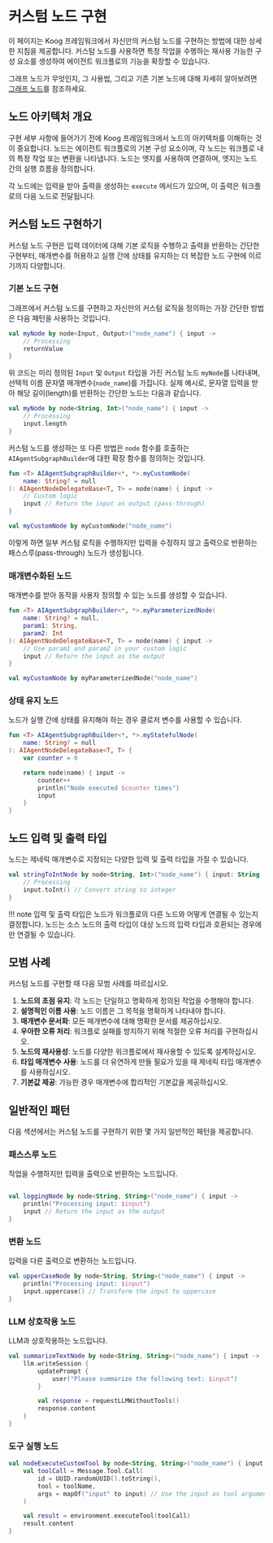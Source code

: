 # 커스텀 노드 구현

이 페이지는 Koog 프레임워크에서 자신만의 커스텀 노드를 구현하는 방법에 대한 상세한 지침을 제공합니다. 커스텀 노드를 사용하면 특정 작업을 수행하는 재사용 가능한 구성 요소를 생성하여 에이전트 워크플로의 기능을 확장할 수 있습니다.

그래프 노드가 무엇인지, 그 사용법, 그리고 기존 기본 노드에 대해 자세히 알아보려면 [그래프 노드](nodes-and-components.md)를 참조하세요.

## 노드 아키텍처 개요

구현 세부 사항에 들어가기 전에 Koog 프레임워크에서 노드의 아키텍처를 이해하는 것이 중요합니다. 노드는 에이전트 워크플로의 기본 구성 요소이며, 각 노드는 워크플로 내의 특정 작업 또는 변환을 나타냅니다. 노드는 엣지를 사용하여 연결하며, 엣지는 노드 간의 실행 흐름을 정의합니다.

각 노드에는 입력을 받아 출력을 생성하는 `execute` 메서드가 있으며, 이 출력은 워크플로의 다음 노드로 전달됩니다.

## 커스텀 노드 구현하기

커스텀 노드 구현은 입력 데이터에 대해 기본 로직을 수행하고 출력을 반환하는 간단한 구현부터, 매개변수를 허용하고 실행 간에 상태를 유지하는 더 복잡한 노드 구현에 이르기까지 다양합니다.

### 기본 노드 구현

그래프에서 커스텀 노드를 구현하고 자신만의 커스텀 로직을 정의하는 가장 간단한 방법은 다음 패턴을 사용하는 것입니다.

```kotlin
val myNode by node<Input, Output>("node_name") { input ->
    // Processing
    returnValue
}
```

위 코드는 미리 정의된 `Input` 및 `Output` 타입을 가진 커스텀 노드 `myNode`를 나타내며, 선택적 이름 문자열 매개변수(`node_name`)를 가집니다. 실제 예시로, 문자열 입력을 받아 해당 길이(length)를 반환하는 간단한 노드는 다음과 같습니다.

```kotlin
val myNode by node<String, Int>("node_name") { input ->
    // Processing
    input.length
}
```

커스텀 노드를 생성하는 또 다른 방법은 `node` 함수를 호출하는 `AIAgentSubgraphBuilder`에 대한 확장 함수를 정의하는 것입니다.

```kotlin
fun <T> AIAgentSubgraphBuilder<*, *>.myCustomNode(
    name: String? = null
): AIAgentNodeDelegateBase<T, T> = node(name) { input ->
    // Custom logic
    input // Return the input as output (pass-through)
}

val myCustomNode by myCustomNode("node_name")
```

이렇게 하면 일부 커스텀 로직을 수행하지만 입력을 수정하지 않고 출력으로 반환하는 패스스루(pass-through) 노드가 생성됩니다.

### 매개변수화된 노드

매개변수를 받아 동작을 사용자 정의할 수 있는 노드를 생성할 수 있습니다.

```kotlin
fun <T> AIAgentSubgraphBuilder<*, *>.myParameterizedNode(
    name: String? = null,
    param1: String,
    param2: Int
): AIAgentNodeDelegateBase<T, T> = node(name) { input ->
    // Use param1 and param2 in your custom logic
    input // Return the input as the output
}

val myCustomNode by myParameterizedNode("node_name")
```

### 상태 유지 노드

노드가 실행 간에 상태를 유지해야 하는 경우 클로저 변수를 사용할 수 있습니다.

```kotlin
fun <T> AIAgentSubgraphBuilder<*, *>.myStatefulNode(
    name: String? = null
): AIAgentNodeDelegateBase<T, T> {
    var counter = 0

    return node(name) { input ->
        counter++
        println("Node executed $counter times")
        input
    }
}
```

## 노드 입력 및 출력 타입

노드는 제네릭 매개변수로 지정되는 다양한 입력 및 출력 타입을 가질 수 있습니다.

```kotlin
val stringToIntNode by node<String, Int>("node_name") { input: String ->
    // Processing
    input.toInt() // Convert string to integer
}
```

!!! note
    입력 및 출력 타입은 노드가 워크플로의 다른 노드와 어떻게 연결될 수 있는지 결정합니다. 노드는 소스 노드의 출력 타입이 대상 노드의 입력 타입과 호환되는 경우에만 연결될 수 있습니다.

## 모범 사례

커스텀 노드를 구현할 때 다음 모범 사례를 따르십시오.

1.  **노드의 초점 유지**: 각 노드는 단일하고 명확하게 정의된 작업을 수행해야 합니다.
2.  **설명적인 이름 사용**: 노드 이름은 그 목적을 명확하게 나타내야 합니다.
3.  **매개변수 문서화**: 모든 매개변수에 대해 명확한 문서를 제공하십시오.
4.  **우아한 오류 처리**: 워크플로 실패를 방지하기 위해 적절한 오류 처리를 구현하십시오.
5.  **노드의 재사용성**: 노드를 다양한 워크플로에서 재사용할 수 있도록 설계하십시오.
6.  **타입 매개변수 사용**: 노드를 더 유연하게 만들 필요가 있을 때 제네릭 타입 매개변수를 사용하십시오.
7.  **기본값 제공**: 가능한 경우 매개변수에 합리적인 기본값을 제공하십시오.

## 일반적인 패턴

다음 섹션에서는 커스텀 노드를 구현하기 위한 몇 가지 일반적인 패턴을 제공합니다.

### 패스스루 노드

작업을 수행하지만 입력을 출력으로 반환하는 노드입니다.

```kotlin

val loggingNode by node<String, String>("node_name") { input ->
    println("Processing input: $input")
    input // Return the input as the output
}
```

### 변환 노드

입력을 다른 출력으로 변환하는 노드입니다.

```kotlin
val upperCaseNode by node<String, String>("node_name") { input ->
    println("Processing input: $input")
    input.uppercase() // Transform the input to uppercase
}
```

### LLM 상호작용 노드

LLM과 상호작용하는 노드입니다.

```kotlin
val summarizeTextNode by node<String, String>("node_name") { input ->
    llm.writeSession {
        updatePrompt {
            user("Please summarize the following text: $input")
        }

        val response = requestLLMWithoutTools()
        response.content
    }
}
```

### 도구 실행 노드

```kotlin
val nodeExecuteCustomTool by node<String, String>("node_name") { input ->
    val toolCall = Message.Tool.Call(
        id = UUID.randomUUID().toString(),
        tool = toolName,
        args = mapOf("input" to input) // Use the input as tool arguments
    )

    val result = environment.executeTool(toolCall)
    result.content
}